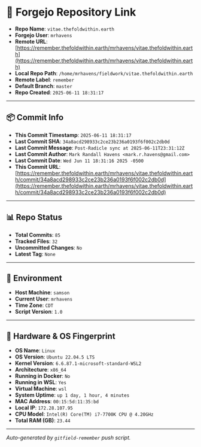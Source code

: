 # 🔗 Forgejo Repository Link

- **Repo Name**: `vitae.thefoldwithin.earth`
- **Forgejo User**: `mrhavens`
- **Remote URL**: [https://remember.thefoldwithin.earth/mrhavens/vitae.thefoldwithin.earth](https://remember.thefoldwithin.earth/mrhavens/vitae.thefoldwithin.earth)
- **Local Repo Path**: `/home/mrhavens/fieldwork/vitae.thefoldwithin.earth`
- **Remote Label**: `remember`
- **Default Branch**: `master`
- **Repo Created**: `2025-06-11 18:31:17`

---

## 📦 Commit Info

- **This Commit Timestamp**: `2025-06-11 18:31:17`
- **Last Commit SHA**: `34a8acd298933c2ce23b236a0193f6f002c2db0d`
- **Last Commit Message**: `Post-Radicle sync at 2025-06-11T23:31:12Z`
- **Last Commit Author**: `Mark Randall Havens <mark.r.havens@gmail.com>`
- **Last Commit Date**: `Wed Jun 11 18:31:16 2025 -0500`
- **This Commit URL**: [https://remember.thefoldwithin.earth/mrhavens/vitae.thefoldwithin.earth/commit/34a8acd298933c2ce23b236a0193f6f002c2db0d](https://remember.thefoldwithin.earth/mrhavens/vitae.thefoldwithin.earth/commit/34a8acd298933c2ce23b236a0193f6f002c2db0d)

---

## 📊 Repo Status

- **Total Commits**: `85`
- **Tracked Files**: `32`
- **Uncommitted Changes**: `No`
- **Latest Tag**: `None`

---

## 🧭 Environment

- **Host Machine**: `samson`
- **Current User**: `mrhavens`
- **Time Zone**: `CDT`
- **Script Version**: `1.0`

---

## 🧬 Hardware & OS Fingerprint

- **OS Name**: `Linux`
- **OS Version**: `Ubuntu 22.04.5 LTS`
- **Kernel Version**: `6.6.87.1-microsoft-standard-WSL2`
- **Architecture**: `x86_64`
- **Running in Docker**: `No`
- **Running in WSL**: `Yes`
- **Virtual Machine**: `wsl`
- **System Uptime**: `up 1 day, 1 hour, 4 minutes`
- **MAC Address**: `00:15:5d:11:35:bd`
- **Local IP**: `172.28.107.95`
- **CPU Model**: `Intel(R) Core(TM) i7-7700K CPU @ 4.20GHz`
- **Total RAM (GB)**: `23.44`

---

_Auto-generated by `gitfield-remember` push script._

